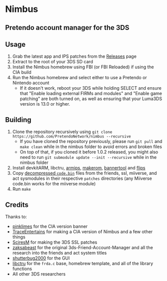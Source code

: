 # Nimbus
## Pretendo account manager for the 3DS

## Usage

1. Grab the latest app and IPS patches from the [Releases](https://github.com/PretendoNetwork/nimbus/releases) page
2. Extract to the root of your 3DS SD card
3. Install the Nimbus homebrew using FBI (or FBI Reloaded) if using the CIA build
4. Run the Nimbus homebrew and select either to use a Pretendo or Nintendo account
     - If it doesn't work, reboot your 3DS while holding SELECT and ensure that "Enable loading external FIRMs and modules" and "Enable game patching" are both turned on, as well as ensuring that your Luma3DS version is 13.0 or higher.

## Building

1. Clone the repository recursively using `git clone https://github.com/PretendoNetwork/nimbus --recursive`
    - If you have cloned the repository previously, please run `git pull` and `make clean` while in the nimbus folder to avoid errors and broken files
    - On top of that, if you cloned it before 1.0.2 released, you might also need to run `git submodule update --init --recursive` while in the nimbus folder
2. Install devkitARM, libctru, [armips](https://github.com/Kingcom/armips), [makerom](https://github.com/3DSGuy/Project_CTR), [bannertool](https://github.com/Steveice10/bannertool) and [flips](https://github.com/Alcaro/Flips)
3. Copy [decompressed `code.bin`](https://github.com/PretendoNetwork/nimbus/blob/main/DECOMPRESSING.md) files from the friends, ssl, miiverse, and act sysmodules in their respective `patches` directories (any Miiverse code.bin works for the miiverse module)
4. Run `make`

## Credits

Thanks to:

- [pinklimes](https://github.com/gitlimes) for the CIA version banner
- [TraceEntertains](https://github.com/TraceEntertains) for making a CIA version of Nimbus and a few other things
- [SciresM](https://github.com/SciresM) for making the 3DS SSL patches
- [zaksabeast](https://github.com/zaksabeast) for the original 3ds-Friend-Account-Manager and all the research into the friends and act system titles
- [shutterbug2000](https://github.com/shutterbug2000) for the GUI
- [libctru](https://github.com/devkitPro/libctru) for the `frda.c` base, homebrew template, and all of the library functions
- All other 3DS researchers

